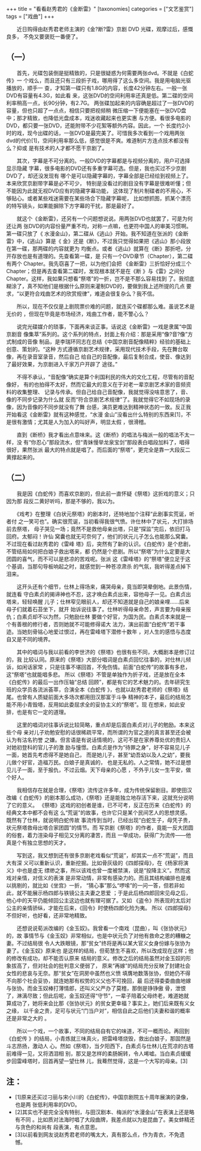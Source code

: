 +++
title = "看看赵秀君的《金断雷》"
[taxonomies]
categories = ["文艺鉴赏"]
tags = ["戏曲"]
+++
<!-- # 看看赵秀君的《金断雷》 -->
<!--LINK: 2008-08-05 11:14:20 http://lymslive.blog.163.com/blog/static/8429175200875111420925/ -->

<!-- 七阶子　2008-8 -->

　　近日购得由赵秀君老师主演的《金?断?雷》京剧 DVD 光碟，观摩过后，感慨良多，
不免又要褒贬一番便了。
<!-- more -->

## （一）

　　首先，光碟包装倒是挺精致的，只是很疑惑为何需要两张dvd。不就是《白蛇传》一
个戏么，而且还只有三段折子戏，哪用得了这么多空间。我是用电脑光驱播放的，顺手一
查，才知第一碟只有1.8G的内容，长度42分钟左右。一般一张DVD有容量有4.3G，如此看
来，这张DVD的空间利用率还真是低。第二碟的空间利率稍高一点，长90分钟，有2.7G。
两张碟加起来的内容确是超过了一张DVD的容量，但也只超了一点点，相信只要把视频稍
微压缩一下便能塞在一张DVD盘中；那才精致，也降低光盘成本，戏迷收藏起来也更实惠
与方便。看很多电影的DVD，都只要一张DVD，还能附带不少花絮等额外内容。因此，一个
长度约2小时的戏，现今出碟的话，一张DVD是最完美了。可惜我多次看到一个戏用两张
dvd的代价[1]，空间利用率那么低，感觉很是不爽。难道制片方连点技术都没有么？抑或
是有技术的人才都不愿干京剧了。

　　其次，字幕是不可分离的。一般DVD的字幕都是与视频分离的，用户可选择显示隐藏
字幕，很多电影的DVD还有多重字幕可选。但是，我也买过不少京剧DVD了，却还没发现有
哪个是可以隐藏字幕的，字幕全部是已经绘到视频上了。本来欣赏京剧带字幕是必不可少，
特别是没看过的剧目没有字幕是很难听懂；但不能因为此就无视DVD应有的隐藏字幕功能，
这体现了制片制碟者的不用心，不够贴心。或者某些戏迷需要在某些场合下隐藏字幕呢，
比如想抓图，抓某个漂亮的特写镜头，如果能摒除下方字幕的干扰，那是最好了。

　　就这个《金断雷》，还另有一个问题想说说。用两张DVD也就罢了，可是为何还让两
张DVD的内容份量严重不均，对称一点嘛，也更符中国人的审美习惯啊。第一碟只放了《
水漫金山》，第二碟从《逃山》开始。我不知道在张派的《金断雷》中，《逃山》算是《
金》还是《断》，不过我只觉得如果把《逃山》那小段放在第一碟，那两碟的内容就更为
均衡点。或者《逃山》就算在《断》那折吧，分开存放也是有道理的。先查看第一碟，是
只有一个DVD章节（Chapter），第二碟有两个 Chapter。我先窃喜了一把，以为他们会把
《金断雷》三折恰好分成三个 Chapter；但是再去查看第二碟时，发现根本就不是在《断
》与《雷》之间分 Chapter。这样，我如果只想看“祭塔”的一折，岂不是不那么容易找到
了。我彻底糊涂了，真不知他们是根据什么原则来灌制DVD的，要做到我上述所提的几点
要求，“以更符合戏曲艺术的欣赏规律”，难道会很复杂么？我不信。

　　所以，现在不仅仅是上剧院票价难的问题，就连买个碟都那么难。虽说艺术是无价的
，但现在毕竟是市场经济，戏曲工作者，能不警心么？

　　说完光碟媒介的琐事，下面再来谈正事。话说这《金断雷》一戏是隶属“中国京剧音
像集萃”系列的。这个系列的特点，封面上有介绍：那是采用“像?音?像”方式制成的音像
制品，是李瑞环同志在总结《中国京剧音配像精粹》经验的基础上创意、策划的。“这种
方式遵循京剧艺术规律，采用现代技术手段，先在舞台取像，再在录音室录音，然后自己
给自己的音配像，最后复制合成，使音、像达到了最好效果，为京剧进入千家万户开辟了
途径。”

　　不得不承认，“音配像”确实是算个利国利民的伟大的文化工程，尽管有的音配像好，
有的也拍得不太好，然而它最大的意义在于对老一辈京剧艺术家的音频资料的收集整理、
记录与传承。但自己给自己音配像，我就觉得没啥意思了，音、像的不同步记录为什么就
反而“符合京剧艺术规律”了。我就觉得它不如现场的录像，因为音像的不同步就没有了舞
台感，演员更难达到精神状态的一致。反正我开始看这《金断雷》就有这种感觉，“水漫
金山”没看出什么特别的东西来[1]，不是很有激情；尤其是人为加入的叫好声，明显太假
，很滑稽。

　　直到《断桥》我才看出点意味来。这《断桥》的唱法与梅派一般的唱法不太一样，没
有“你忍心”那段流水，但“青妹慢举龙泉宝剑”那段表白唱段加料了，唱得很好，果然张派
最大的特点就是唱了。而后面的“祭塔”，更完全是靠一大段反二黄撑起来的。

## （二）

　　我是因《白蛇传》而喜欢京剧的，但此前一直怀疑《祭塔》这折戏的意义；只因为那
段反二黄好听吗，那是不够的，我以为。

　　《戏考》在整理《白状元祭塔》的剧本时，还特地加个注释“此剧事实荒诞，听者付
之一笑可也”。确实很荒诞，当初看得我很气愤。许仕林中了状元，大打排场前去祭塔，
母子哭见一场；竟然不是救他母亲出塔，只是“探监”完后，依旧打马回府。太郁闷！许仙
窝囊也就无可奈何了，他们的状元儿子怎么也能那么窝囊。不过现在看过赵秀君的《雷峰
塔》后，突然有了新的认识。《白蛇传》是个悲剧，不管结局如何把白娘子救出塔来，都
仍然是个悲剧。所以“祭塔”为什么定要是大团圆的喜气，而不可以是悲凉的苦戏呢。张派
这《雷峰塔》的“祭塔”便立足于这个基调，当那句导板响起之时，就感觉到一种苍凉肃杀
的气氛，我听得差点掉下泪来。

　　这开头还有个细节，仕林上得场来，痛哭母亲，竟当即哭晕倒地。此景伤情，就连看
守白素贞的揭谛神也不忍，这才唤白素贞出来，容他母子一见。白素贞出塔来，轻轻唤醒
儿子；仕林窄见眼前人，却还不知道就是自己的娘亲哩……后来母子们就着石苔坐下，就开
始诉说往事了。仕林听得母亲命苦，声言要为母亲报仇；白素贞却不以为然，只勉励仕林
要做个好官，为国为民。白素贞本来就是一个有善根的修行者，否则她就不可能修得诺大
法力，演出前面“白蛇传”若干事迹。当她刻骨铭心地爱过恨过，再在雷峰塔下潜修十数年
，对人生的感悟与态度自又是不同的境界。 

　　其中的唱词与我以前看的李世济的《祭塔》也很有些不同，大概剧本是修订过的，我
比较认同。原来的《祭塔》大部分唱词是白素贞回忆往事的，对仕林儿倾诉，如闲话家常
，只是往事不堪回首，不免伤情。前面“白蛇传”的故事有多悲，这“祭塔”也就能唱多悲。
所以《祭塔》不管是单独作为折子戏，还是放在全本《白蛇传》的最后一出作压轴“总结
回顾”，都是有它的艺术魅力的。去年研究生班的众学员各流派荟萃，合演全本《白蛇传
》，也就以赵秀君老师的《祭塔》结尾。也曾有人质疑前面大多场次都用田汉那富于斗争
精神的本子，最后的结局怎能不用小青毁塔，反用如此委屈求全的妥协主义的“祭塔”。现
在想来，如此安排，也是有它一定的道理。

　　这里的唱词对往事诉说比较简略，重点却是后面白素贞对儿子的勉励。本来这些个母
亲对儿子劝勉安慰的话很稀疏平常，而所谓的为官之道的真言甚至还会被认为有沽名钓誉
之嫌。但言语是有说话情境的，这可不是在家养尊处优的贵妇人对她初登科的官儿子的激
励与憧憬。白素贞是作为“待罪之身”，好不容易见儿子一面，她首先考虑得不是她自己，
而是她儿子，甚至“幼吾幼以及人之幼”，要我儿做个好官，造福万民。白娘子是真诚的，
也是无私的。人之常情，她不过是想见儿子一面，至于报仇，不过云烟。天下母亲的心愿
，不外乎儿女一生平安，做个好人。

　　我相信存在就是合理，《祭塔》流传这许多年，成为传统保留剧目。即使田汉改编《
白蛇传》的剧本那么成功，《祭塔》还是能独立地存活下来，这就充分说明了它的意义。
《祭塔》这戏的初创者是谁，已不可考，反正在历来《白蛇传》的经典文本中都不会有这
么“荒诞”的故事，也许它只是某个民间艺人的思想灵感。既然有了仕林，就说明白蛇传故
事流传到当时，已经出现“白蛇生子，母凭子贵，状元祭塔救母出塔合家团圆”的情节。而
写京剧《祭塔》的作者，竟能一反大团圆的俗套，着力渲染母子相见又分离的凄苦，而且
一举成功，获得广为流传——他真是个有独立思想的天才。

　　写到这，我又想到还有很多京剧老戏看似“荒诞”，却其实一点不“荒诞”，而且大有深
义可以重新认识，重新挖掘。比如骨灰级的《四郎探母》，在《杨家将演义》中也是虚无
缥缈之事，所以该戏也曾一度被禁演，说是“投降主义”。然而这戏对亲情，对信义的表演
是非常动情，非常有感染力的。而且其结构编排也是难以挑剔的，就比如《坐宫》一折，
“猜心事”那么“啰嗦”的一问一答，但若非如此，就不能展示杨四郎与铁镜公主夫妻之恩爱
；于是此后杨四郎回宋见母之后，他心中的天平仍能倾回公主这边也就有理可据了。又如
《盗令》所表现的太后对公主的亲情骄纵，才能在后来，《回令》时使杨四郎化险为夷。
所以《四郎探母》不但好听，也好看，还非常地精致。

　　还想说说荀派改编的《金玉奴》。我曾看一个南戏（昆曲），叫《张协状元》的，故
事情节与《金玉奴》非常相似，也是中状元负了对他有救命之恩的糟糠之妻。不过结局很
令人大跌眼镜，那“贫女”终将是再以某大官义女身份嫁与张协为妻了。《金玉奴》原来也
是这样的结局，但荀慧生不喜欢，所以改成现在这样；他的修改有成功，却不能否认原来
结局的意义。修改之后的结局虽然对金玉奴的形象拔高了，但对社会的批判意义便弱了，
原来“再嫁”的结局充分反映了封建社会女性的悲哀与无奈。那“贫女”在洞房中虽然也义愤
填膺地数落张协，但她仍不得不向那个社会妥协，就连她那有权势的义父也不可挽回，最
后还得委委曲曲地嫁与张协。而金玉奴棒打薄情郎，还叫义父严办了莫稽，那倒是铮铮傲
骨，泄恨了，淋漓尽致；但此后呢，金玉奴还得“守节”，一辈子陪着父母终老，难道她就
算成功了，她将来会比那《张协状元》的贫女更幸福？事实上，她们后来既有义女之缘，
以千金之贵，足可与状元“门当户对”，相信自此之后他们夫妻和谐的概率还是非常之大的
。

　　所以一个戏，一个故事，不同的结局自有它的味道，不可一概而论。再回到《白蛇传
》的结局，小青炼就三味真火，把雷峰塔烧毁，救出白娘子，那固然是斗志昂扬，激动人
心。然如《祭塔》，当夕阳西下，白素贞与仕林儿在荒凉的古塔前难得一见，又将洒泪相
别，那又是怎样的柔肠婉转，令人唏嘘。当白素贞缓缓步回雷峰塔时，回首再望一望仕林
儿，我蓦然觉得，这是一个大写的母亲。[3]


## 注：

* [1]原来还买过刁丽与宋小川的《白蛇传》，中国京剧院五十周年展演的录像，也是两
  张低利用率的DVD。
* [2]其实也不是完全没有特别，与田汉剧本、梅派的“水漫金山”在表演上还是略有不同
  。比如质对法海时唱了大段曲牌，我差点就以为是昆曲了。美女蚌精还与贪色的和尚有
  段表演，有点意思。
* [3]以前看到网友说赵秀君老师的嘴太大，真有那么点，作为青衣，不免遗憾。
